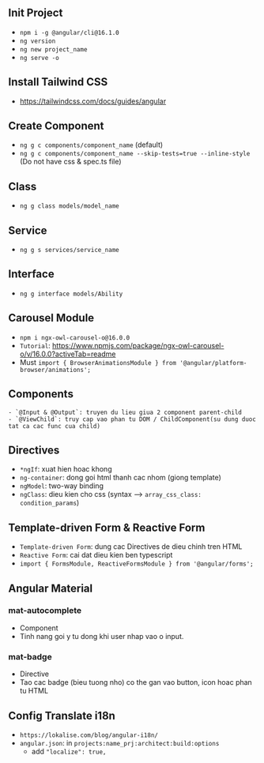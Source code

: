 ## Init Project
- `npm i -g @angular/cli@16.1.0`
- `ng version`
- `ng new project_name`
- `ng serve -o`

## Install Tailwind CSS
- https://tailwindcss.com/docs/guides/angular

## Create Component
- `ng g c components/component_name` (default)
- `ng g c components/component_name --skip-tests=true --inline-style` (Do not have css & spec.ts file)

## Class
- `ng g class models/model_name`

## Service
- `ng g s services/service_name`

## Interface
- `ng g interface models/Ability`

## Carousel Module
- `npm i ngx-owl-carousel-o@16.0.0`
- `Tutorial`: https://www.npmjs.com/package/ngx-owl-carousel-o/v/16.0.0?activeTab=readme
- Must `import { BrowserAnimationsModule } from '@angular/platform-browser/animations';`

## Components
    - `@Input & @Output`: truyen du lieu giua 2 component parent-child
    - `@ViewChild`: truy cap vao phan tu DOM / ChildComponent(su dung duoc tat ca cac func cua child)

## Directives
- `*ngIf`: xuat hien hoac khong
- `ng-container`: dong goi html thanh cac nhom (giong template)
- `ngModel`: two-way binding
- `ngClass`: dieu kien cho css (syntax --> `array_css_class: condition_params`)

## Template-driven Form & Reactive Form
- `Template-driven Form`: dung cac Directives de dieu chinh tren HTML
- `Reactive Form`: cai dat dieu kien ben typescript
- `import { FormsModule, ReactiveFormsModule } from '@angular/forms';`

## Angular Material
### mat-autocomplete
- Component 
- Tinh nang goi y tu dong khi user nhap vao o input.

### mat-badge
- Directive
- Tao cac badge (bieu tuong nho) co the gan vao button, icon hoac phan tu HTML

## Config Translate i18n
- `https://lokalise.com/blog/angular-i18n/`
- `angular.json`: in `projects:name_prj:architect:build:options`
  + add `"localize": true,`
